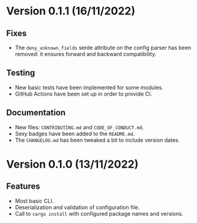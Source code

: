 # Version 0.1.1 (16/11/2022)
## Fixes

 * The `deny_unknown_fields` serde attribute on the config parser has been
   removed: it ensures forward and backward compatibility.

## Testing

 * New basic tests have been implemented for some modules.
 * GitHub Actions have been set up in order to provide CI.

## Documentation

 * New files: `CONTRIBUTING.md` and `CODE_OF_CONDUCT.md`.
 * Sexy badges have been added to the `README.md`.
 * The `CHANGELOG.md` has been tweaked a bit to include version dates.

# Version 0.1.0 (13/11/2022)
## Features

 * Most basic CLI.
 * Deserialization and validation of configuration file.
 * Call to `cargo install` with configured package names and versions.
